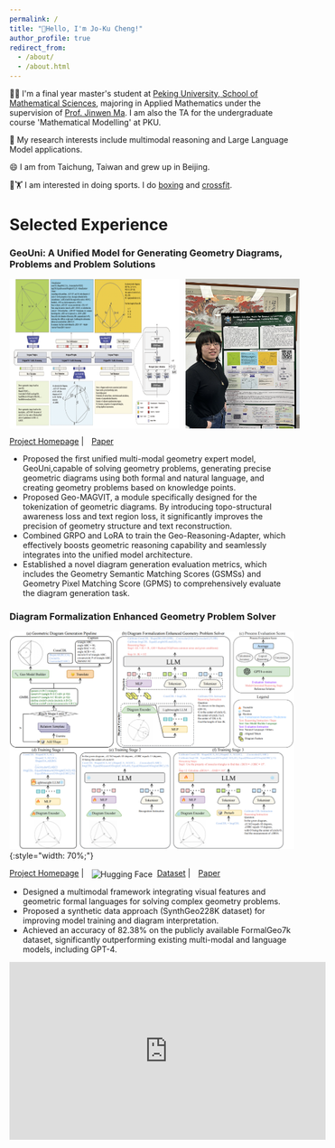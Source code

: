 ```yaml
---
permalink: /
title: "🌈Hello, I'm Jo-Ku Cheng!"
author_profile: true
redirect_from: 
  - /about/
  - /about.html
---
```


🧑‍🎓 I'm a final year master's student at [Peking University, School of Mathematical Sciences](http://english.math.pku.edu.cn), majoring in Applied Mathematics under the supervision of [Prof. Jinwen Ma](https://www.math.pku.edu.cn/teachers/jwma/homepage/). I am also the TA for the undergraduate course 'Mathematical Modelling' at PKU.

🧐 My research interests include multimodal reasoning and Large Language Model applications.

😄 I am from Taichung, Taiwan and grew up in Beijing.

🥊🏋️ I am interested in doing sports.  I do <a href="/images/boxing.png">boxing</a> and <a href="/images/weight.png">crossfit</a>.


# Selected Experience
### **GeoUni: A Unified Model for Generating Geometry Diagrams, Problems and Problem Solutions** 
<div style="display: flex; gap: 2%;">
  <img src="/images/overviewgeoouni.png" style="width: 60%;" />
  <img src="/images/geouni-poster.png" style="width: 40%;" />
</div>
<p>
  <a href="https://github.com/chengruogu0915/GeoUni">Project Homepage</a> |
  <a href="https://arxiv.org/abs/2504.10146" style="margin-left: 10px;">Paper</a>
</p>

- Proposed the first unified multi-modal geometry expert model, GeoUni,capable of solving geometry problems, generating precise geometric diagrams using both formal and natural language, and creating geometry problems based
on knowledge points. 
- Proposed Geo-MAGVIT, a module specifically designed for the tokenization of geometric diagrams. By introducing topo-structural awareness loss and text region loss, it significantly improves the precision of geometry structure and text reconstruction.
- Combined GRPO and LoRA to train the Geo-Reasoning-Adapter, which effectively boosts geometric reasoning capability and seamlessly integrates into the unified model architecture.
- Established a novel diagram generation evaluation metrics, which includes the Geometry Semantic Matching Scores (GSMSs) and Geometry Pixel Matching Score (GPMS) to comprehensively evaluate the diagram generation task.

### **Diagram Formalization Enhanced Geometry Problem Solver**  
![pipeline](/images/pipeline.png){:style="width: 70%;"}

<p>
  <a href="https://github.com/zezeze97/DFE-GPS">Project Homepage</a> |
  <img src="https://huggingface.co/front/assets/huggingface_logo-noborder.svg" alt="Hugging Face" style="height:1em; vertical-align:middle; margin-left: 10px; margin-right: 4px;">
  <a href="https://huggingface.co/datasets/JO-KU/SynthGeo228K">Dataset</a> |
  <a href="https://arxiv.org/pdf/2409.04214" style="margin-left: 10px;">Paper</a>
</p>

- Designed a multimodal framework integrating visual features and geometric formal languages for solving complex geometry problems.  
- Proposed a synthetic data approach (SynthGeo228K dataset) for improving model training and diagram interpretation.  
- Achieved an accuracy of 82.38% on the publicly available FormalGeo7k dataset, significantly outperforming existing multi-modal and language models, including GPT-4.

<iframe width="560" height="315" src="https://www.youtube.com/embed/kI6_DDXweWE?si=q6kwaekFNJjUinyD" frameborder="0" allow="accelerometer; autoplay; clipboard-write; encrypted-media; gyroscope; picture-in-picture" allowfullscreen></iframe>